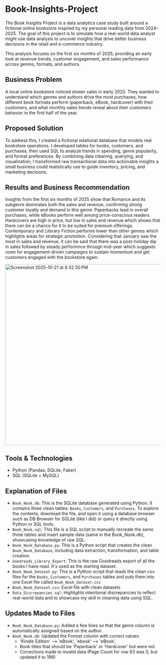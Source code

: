 # Book-Insights-Project

The Book Insights Project is a data analytics case study built around a fictional online bookstore inspired by my personal reading data from 2024–2025. The goal of this project is to simulate how a real-world data analyst might use data analysis to uncover insights that drive better business decisions in the retail and e-commerce industry.

This analysis focuses on the first six months of 2025, providing an early look at revenue trends, customer engagement, and sales performance across genres, formats, and authors. 


## Business Problem

A local online bookstore noticed slower sales in early 2025. They wanted to understand which genres and authors drive the most purchases, how different book formats perform (paperback, eBook, hardcover) with their customers, and what monthly sales trends reveal about their customers behavior in the first half of the year.


## Proposed Solution
To address this, I created a fictional relational database that models real bookstore operations. I developed tables for books, customers, and purchases, then used SQL to analyze trends in spending, genre popularity, and format preferences. By combining data cleaning, querying, and visualization, I transformed raw transactional data into actionable insights a small business could realistically use to guide inventory, pricing, and marketing decisions.

## Results and Business Recommendation
Insights from the first six months of 2025 show that Romance and its subgenre dominates both the sales and revenue, confirming strong customer loyatly and demand in this genre. Paperbacks lead in overall purchases, while eBooks perform well among price-conscious readers. Hardcovers are high in price, but low in sales and revenue which shows that there can be a chance for it to be suited for premium offerings. Contemporary and Literary Fiction performs lower than other genres which highlights areas for strategic promotion. Considering that January saw the most in sales and revenue, it can be said that there was a post-holiday dip in sales followed by steady performnce through mid-year which suggests room for engagement-driven campaigns to sustain momentum and get customers engaged with the bookstore again.

<img width="788" height="584" alt="Screenshot 2025-10-21 at 6 02 50 PM" src="https://github.com/user-attachments/assets/dc722c90-0c01-47e8-b99d-6d646dbd78d4" />



## Tools & Technologies

- Python (Pandas, SQLite, Faker)
- SQL (SQLite + MySQL)

## Explanation of Files 

- `Book_Nook.db`: This is the SQLite database generated using Python. It contains three clean tables: `Books`, `Customers`, and `Purchases`. To explore the contents, download the file, and open it using a database browser such as DB Browser for SQLite (like I did) or query it directly using Python or SQL tools.
- `Book_Nook.sql`: This file is a SQL script to manually recreate the same three tables and insert sample data (same in the Book_Nook.db), showcasing knowledge of raw SQL.
- `Book_Nook_Database.py`: This is a Python script that creates the clean `Book_Nook_Database`, including data extraction, transformation, and table creation.
- `Goodreads_Library_Export`: This is the raw Goodreads export of all the books I have read. It's used as the starting dataset.
- `Book_Nook_Dataset.py`: This is a Python script that reads the clean csv files for the `Books`, `Customers`, and `Purchases` tables and puts them into one Excel file called `Book_Nook_Dataset.csv`
- `Book_Nook_Dataset.csv`: Excel file with clean datasets
- `Data_Discrepancies.sql`: Highlights intentional discrepancies to reflect real-world data and to showcase my skill in cleaning data using SQL.

## Updates Made to Files
- `Book_Nook_Database.py`: Added a few lines so that the genre column is automatically assigned based on the author.
- `Book_Nook.db`: Updated the Format column with correct values:
    - 'Kindle Edition' --> 'eBook', 'ebook' --> 'eBook',
    - Book titles that should be 'Paperback' or 'Hardcover' but were not
    - Corrections made to invalid data (Page Count for row 63 was 0, but updated it to 196)
